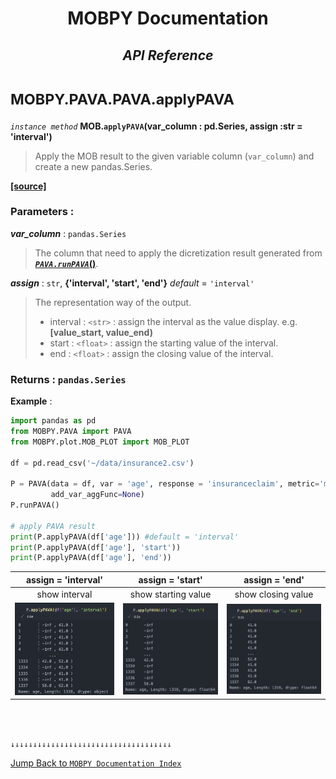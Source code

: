 <h1><strong><p align = center> MOBPY Documentation </p></strong></h1>

<h2><p  align=center><strong style = 'font-style:italic'>API Reference</strong></p></h2>

<h1><span style = 'font-size:smaller'> MOBPY.PAVA.PAVA.applyPAVA </span></h1>

_`instance method`_ **MOB.`applyPAVA`(var_column : pd.Series, assign :str = 'interval')**

> Apply the MOB result to the given variable column (`var_column`) and create a new pandas.Series.

[**[source]**](https://github.com/ChenTaHung/Monotonic-Optimal-Binning/blob/main/src/MOBPY/MOB.py#L257-L269)

### **Parameters** : <br>

__*var_column*__ : `pandas.Series`

> The column that need to apply the dicretization result generated from [***`PAVA.runPAVA`*()**](https://github.com/ChenTaHung/Monotonic-Optimal-Binning/tree/main/doc/MOBPY-PAVA-PAVA-runPAVA.md). 

__*assign*__ : `str`, **{'interval', 'start', 'end'}** _default_ = `'interval'`

> The representation way of the output.
> 
> - interval : `<str>` : assign the interval as the value display. e.g. **[value_start, value_end)**
> - start : `<float>` : assign the starting value of the interval.
> - end : `<float>` : assign the closing value of the interval.

### **Returns** : `pandas.Series`

**Example** :

```python
import pandas as pd
from MOBPY.PAVA import PAVA
from MOBPY.plot.MOB_PLOT import MOB_PLOT

df = pd.read_csv('~/data/insurance2.csv')

P = PAVA(data = df, var = 'age', response = 'insuranceclaim', metric='mean', 
         add_var_aggFunc=None)
P.runPAVA()

# apply PAVA result
print(P.applyPAVA(df['age'])) #default = 'interval'
print(P.applyPAVA(df['age'], 'start'))
print(P.applyPAVA(df['age'], 'end'))

```

<div>
  <table >
    <thead>
      <tr>
        <th style="text-align: center;">assign = 'interval'</th>
        <th style="text-align: center;">assign = 'start'</th>
        <th style="text-align: center;">assign = 'end'</th>
      </tr>
    </thead>
    <tbody>
      <tr>
        <td style="text-align: center;">show interval </td>
        <td style="text-align: center;">show starting value</td>
        <td style="text-align: center;">show closing value</td>
      </tr>
      <tr>
        <td>
            <img src="https://github.com/ChenTaHung/Monotonic-Optimal-Binning/blob/main/doc/images/applyPAVA-interval-res.png" width="300" >
        </td>
        <td>
            <img src="https://github.com/ChenTaHung/Monotonic-Optimal-Binning/blob/main/doc/images/applyPAVA-start-res.png" width="300" >
        </td>
        <td>
            <img src="https://github.com/ChenTaHung/Monotonic-Optimal-Binning/blob/main/doc/images/applyPAVA-end-res.png" width="300" >
        </td>
      </tr>
    </tbody>
  </table>
</div>

<br><br>

`↓↓↓↓↓↓↓↓↓↓↓↓↓↓↓↓↓↓↓↓↓↓↓↓↓↓↓↓↓↓↓↓↓↓↓↓`

[Jump Back to `MOBPY Documentation Index`](https://github.com/ChenTaHung/Monotonic-Optimal-Binning/blob/main/doc/MOBPY-API-Ref.md)